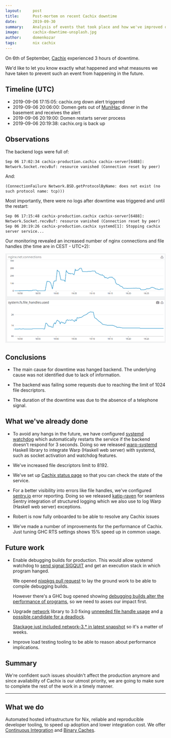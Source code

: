 ```yaml
---
layout:     post
title:      Post-mortem on recent Cachix downtime
date:       2019-09-30
summary:    Analysis of events that took place and how we've improved our infrastructure
image:      cachix-downtime-unsplash.jpg
author:     domenkozar
tags:       nix cachix
---
```


On 6th of September, [Cachix](https://cachix.org) experienced 3 hours of downtime.

We'd like to let you know exactly what happened and what measures we have taken to prevent such an event from happening in the future.

## Timeline (UTC)

- 2019-09-06 17:15:05: cachix.org down alert triggered
- 2019-09-06 20:06:00: Domen gets out of [MuniHac](https://munihac.de/2019.html) dinner in the basement and receives the alert
- 2019-09-06 20:19:00: Domen restarts server process
- 2019-09-06 20:19:38: cachix.org is back up

## Observations

The backend logs were full of:

```log
Sep 06 17:02:34 cachix-production.cachix cachix-server[6488]: Network.Socket.recvBuf: resource vanished (Connection reset by peer)
```

And:

```log
(ConnectionFailure Network.BSD.getProtocolByName: does not exist (no such protocol name: tcp)))
```

Most importantly, there were no logs after downtime was triggered and until the restart:

```log
Sep 06 17:15:48 cachix-production.cachix cachix-server[6488]: Network.Socket.recvBuf: resource vanished (Connection reset by peer)
Sep 06 20:19:26 cachix-production.cachix systemd[1]: Stopping cachix server service...
```

Our monitoring revealed an increased number of nginx connections and file handles (the time are in CEST - UTC+2):

![File handles and nginx connections](/images/cachix-downtime-monitoring.png)

## Conclusions

- The main cause for downtime was hanged backend. The underlying cause was not identified
  due to lack of information.

- The backend was failing some requests due to reaching the limit of 1024 file descriptors.

- The duration of the downtime was due to the absence of a telephone signal.

## What we've already done

- To avoid any hangs in the future, we have configured [systemd watchdog](http://0pointer.de/blog/projects/watchdog.html)
  which automatically restarts the service if the backend doesn't respond for 3 seconds.
  Doing so we released [warp-systemd](https://github.com/hercules-ci/warp-systemd) Haskell library to integrate Warp (Haskell web server)
  with systemd, such as socket activation and watchdog features.

- We've increased file descriptors limit to 8192.

- We've set up [Cachix status page](https://status.cachix.org/) so that you can check the state of the service.

- For a better visibility into errors like file handles, we've configured [sentry.io](https://sentry.io)
  error reporting.
  Doing so we released [katip-raven](https://github.com/hercules-ci/katip-raven) for seamless Sentry integration
  of structured logging which we also use to log Warp (Haskell web server) exceptions.

- Robert is now fully onboarded to be able to resolve any Cachix issues

- We've made a number of improvements for the performance of Cachix. Just tuning GHC RTS settings
  shows 15% speed up in common usage.

## Future work

- Enable debugging builds for production. This would allow systemd watchdog to [send signal SIGQUIT](https://mpickering.github.io/ghc-docs/build-html/users_guide/debug-info.html#requesting-a-stack-trace-with-sigquit) and get an execution stack in which program hanged.

  We opened [nixpkgs pull request](https://github.com/NixOS/nixpkgs/pull/69552) to lay the ground work
  to be able to compile debugging builds.

  However there's a GHC bug opened showing [debugging builds alter the performance of programs](https://gitlab.haskell.org/ghc/ghc/issues/15960), so we need to asses our impact first.

- Upgrade [network](https://github.com/haskell/network) library to 3.0 fixing [unneeded file handle usage](https://github.com/snoyberg/http-client/issues/374#issuecomment-535919090) and [a possible candidate for a deadlock](https://github.com/haskell/network-bsd/commit/2167eca412fa488f7b2622fcd61af1238153dae7).

  [Stackage just included network-3.* in latest snapshot](https://www.stackage.org/nightly-2019-09-30)
  so it's a matter of weeks.

- Improve load testing tooling to be able to reason about performance implications.

## Summary

We're confident such issues shouldn't affect the production anymore and since availability of
Cachix is our utmost priority, we are going to make sure to complete the rest of the work in a timely manner.

---

## What we do

Automated hosted infrastructure for Nix, reliable and reproducible developer tooling,
to speed up adoption and lower integration cost. We offer
[Continuous Integration](https://hercules-ci.com) and [Binary Caches](https://cachix.org).
